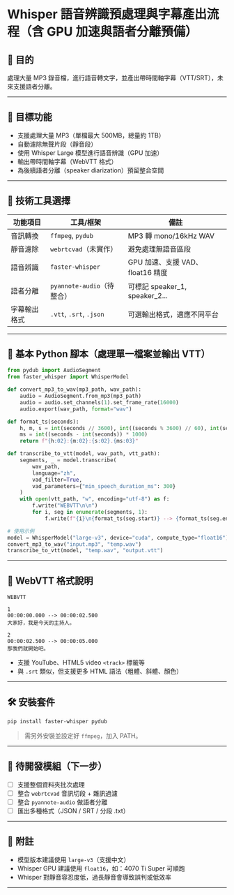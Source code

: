 
# Whisper 語音辨識預處理與字幕產出流程（含 GPU 加速與語者分離預備）

## 🧩 目的
處理大量 MP3 錄音檔，進行語音轉文字，並產出帶時間軸字幕（VTT/SRT），未來支援語者分離。

---

## 🎯 目標功能

- 支援處理大量 MP3（單檔最大 500MB，總量約 1TB）
- 自動濾除無聲片段（靜音段）
- 使用 Whisper Large 模型進行語音辨識（GPU 加速）
- 輸出帶時間軸字幕（WebVTT 格式）
- 為後續語者分離（speaker diarization）預留整合空間

---

## 🔧 技術工具選擇

| 功能項目       | 工具/框架               | 備註                                   |
|----------------|--------------------------|----------------------------------------|
| 音訊轉換       | `ffmpeg`, `pydub`         | MP3 轉 mono/16kHz WAV                 |
| 靜音濾除       | `webrtcvad`（未實作）    | 避免處理無語音區段                     |
| 語音辨識       | `faster-whisper`          | GPU 加速、支援 VAD、float16 精度     |
| 語者分離       | `pyannote-audio`（待整合）| 可標記 speaker_1, speaker_2...        |
| 字幕輸出格式   | `.vtt`, `.srt`, `.json`   | 可選輸出格式，適應不同平台             |

---

## 🧪 基本 Python 腳本（處理單一檔案並輸出 VTT）

```python
from pydub import AudioSegment
from faster_whisper import WhisperModel

def convert_mp3_to_wav(mp3_path, wav_path):
    audio = AudioSegment.from_mp3(mp3_path)
    audio = audio.set_channels(1).set_frame_rate(16000)
    audio.export(wav_path, format="wav")

def format_ts(seconds):
    h, m, s = int(seconds // 3600), int((seconds % 3600) // 60), int(seconds % 60)
    ms = int((seconds - int(seconds)) * 1000)
    return f"{h:02}:{m:02}:{s:02}.{ms:03}"

def transcribe_to_vtt(model, wav_path, vtt_path):
    segments, _ = model.transcribe(
        wav_path,
        language="zh",
        vad_filter=True,
        vad_parameters={"min_speech_duration_ms": 300}
    )
    with open(vtt_path, "w", encoding="utf-8") as f:
        f.write("WEBVTT\n\n")
        for i, seg in enumerate(segments, 1):
            f.write(f"{i}\n{format_ts(seg.start)} --> {format_ts(seg.end)}\n{seg.text.strip()}\n\n")

# 使用示例
model = WhisperModel("large-v3", device="cuda", compute_type="float16")
convert_mp3_to_wav("input.mp3", "temp.wav")
transcribe_to_vtt(model, "temp.wav", "output.vtt")
```

---

## 📁 WebVTT 格式說明

```vtt
WEBVTT

1
00:00:00.000 --> 00:00:02.500
大家好，我是今天的主持人。

2
00:00:02.500 --> 00:00:05.000
那我們就開始吧。
```

- 支援 YouTube、HTML5 video `<track>` 標籤等
- 與 `.srt` 類似，但支援更多 HTML 語法（粗體、斜體、顏色）

---

## 🛠️ 安裝套件

```bash
pip install faster-whisper pydub
```

> 需另外安裝並設定好 `ffmpeg`，加入 PATH。

---

## 🧱 待開發模組（下一步）

- [ ] 支援整個資料夾批次處理
- [ ] 整合 `webrtcvad` 音訊切段 + 雜訊過濾
- [ ] 整合 `pyannote-audio` 做語者分離
- [ ] 匯出多種格式（JSON / SRT / 分段 .txt）

---

## 📌 附註

- 模型版本建議使用 `large-v3`（支援中文）
- Whisper GPU 建議使用 `float16`，如：4070 Ti Super 可順跑
- Whisper 對靜音容忍度低，過長靜音會導致誤判或低效率

---
